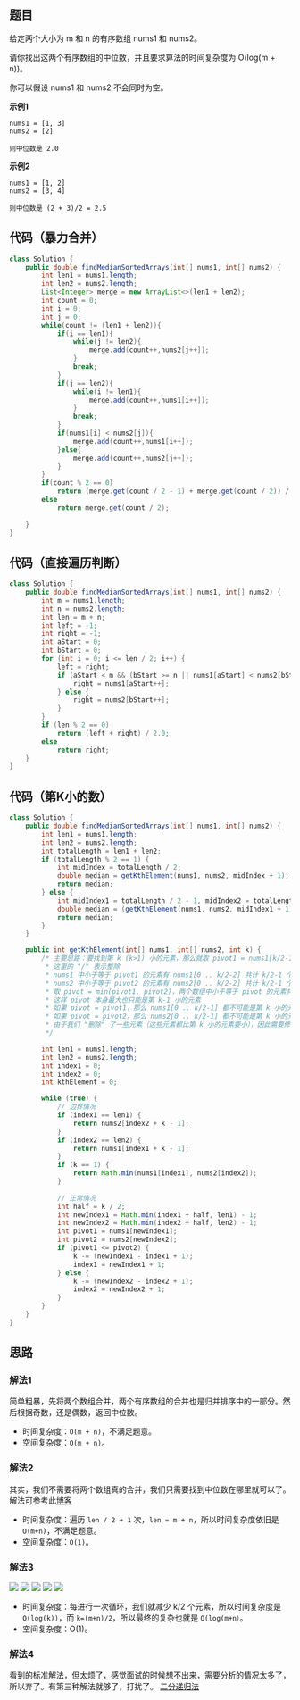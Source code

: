 ## 题目
给定两个大小为 m 和 n 的有序数组 nums1 和 nums2。

请你找出这两个有序数组的中位数，并且要求算法的时间复杂度为 O(log(m + n))。

你可以假设 nums1 和 nums2 不会同时为空。

**示例1**
```
nums1 = [1, 3]
nums2 = [2]

则中位数是 2.0
```

**示例2**
```
nums1 = [1, 2]
nums2 = [3, 4]

则中位数是 (2 + 3)/2 = 2.5
```

## 代码（暴力合并）
```JAVA
class Solution {
    public double findMedianSortedArrays(int[] nums1, int[] nums2) {
        int len1 = nums1.length;
        int len2 = nums2.length;
        List<Integer> merge = new ArrayList<>(len1 + len2);
        int count = 0;
        int i = 0;
        int j = 0;
        while(count != (len1 + len2)){
            if(i == len1){
                while(j != len2){
                    merge.add(count++,nums2[j++]);
                }
                break;
            }
            if(j == len2){
                while(i != len1){
                    merge.add(count++,nums1[i++]);
                }
                break;
            }
            if(nums1[i] < nums2[j]){
                merge.add(count++,nums1[i++]);
            }else{
                merge.add(count++,nums2[j++]);
            }
        }
        if(count % 2 == 0)
            return (merge.get(count / 2 - 1) + merge.get(count / 2)) / 2.0;
        else
            return merge.get(count / 2);
        
    }
}
```

## 代码（直接遍历判断）
```JAVA
class Solution {
    public double findMedianSortedArrays(int[] nums1, int[] nums2) {
        int m = nums1.length;
        int n = nums2.length;
        int len = m + n;
        int left = -1; 
        int right = -1;
        int aStart = 0; 
        int bStart = 0;
        for (int i = 0; i <= len / 2; i++) {
            left = right;
            if (aStart < m && (bStart >= n || nums1[aStart] < nums2[bStart])) {
                right = nums1[aStart++];
            } else {
                right = nums2[bStart++];
            }
        }
        if (len % 2 == 0)
            return (left + right) / 2.0;
        else
            return right;
    }
}
```

## 代码（第K小的数）
```JAVA
class Solution {
    public double findMedianSortedArrays(int[] nums1, int[] nums2) {
        int len1 = nums1.length; 
        int len2 = nums2.length;
        int totalLength = len1 + len2;
        if (totalLength % 2 == 1) {
            int midIndex = totalLength / 2;
            double median = getKthElement(nums1, nums2, midIndex + 1);
            return median;
        } else {
            int midIndex1 = totalLength / 2 - 1, midIndex2 = totalLength / 2;
            double median = (getKthElement(nums1, nums2, midIndex1 + 1) + getKthElement(nums1, nums2, midIndex2 + 1)) / 2.0;
            return median;
        }
    }

    public int getKthElement(int[] nums1, int[] nums2, int k) {
        /* 主要思路：要找到第 k (k>1) 小的元素，那么就取 pivot1 = nums1[k/2-1] 和 pivot2 = nums2[k/2-1] 进行比较
         * 这里的 "/" 表示整除
         * nums1 中小于等于 pivot1 的元素有 nums1[0 .. k/2-2] 共计 k/2-1 个
         * nums2 中小于等于 pivot2 的元素有 nums2[0 .. k/2-2] 共计 k/2-1 个
         * 取 pivot = min(pivot1, pivot2)，两个数组中小于等于 pivot 的元素共计不会超过 (k/2-1) + (k/2-1) <= k-2 个
         * 这样 pivot 本身最大也只能是第 k-1 小的元素
         * 如果 pivot = pivot1，那么 nums1[0 .. k/2-1] 都不可能是第 k 小的元素。把这些元素全部 "删除"，剩下的作为新的 nums1 数组
         * 如果 pivot = pivot2，那么 nums2[0 .. k/2-1] 都不可能是第 k 小的元素。把这些元素全部 "删除"，剩下的作为新的 nums2 数组
         * 由于我们 "删除" 了一些元素（这些元素都比第 k 小的元素要小），因此需要修改 k 的值，减去删除的数的个数
         */

        int len1 = nums1.length; 
        int len2 = nums2.length;
        int index1 = 0; 
        int index2 = 0;
        int kthElement = 0;

        while (true) {
            // 边界情况
            if (index1 == len1) {
                return nums2[index2 + k - 1];
            }
            if (index2 == len2) {
                return nums1[index1 + k - 1];
            }
            if (k == 1) {
                return Math.min(nums1[index1], nums2[index2]);
            }
            
            // 正常情况
            int half = k / 2;
            int newIndex1 = Math.min(index1 + half, len1) - 1;
            int newIndex2 = Math.min(index2 + half, len2) - 1;
            int pivot1 = nums1[newIndex1];
            int pivot2 = nums2[newIndex2];
            if (pivot1 <= pivot2) {
                k -= (newIndex1 - index1 + 1);
                index1 = newIndex1 + 1;
            } else {
                k -= (newIndex2 - index2 + 1);
                index2 = newIndex2 + 1;
            }
        }
    }
}

```

## 思路

###  解法1

简单粗暴，先将两个数组合并，两个有序数组的合并也是归并排序中的一部分。然后根据奇数，还是偶数，返回中位数。

* 时间复杂度：`O(m + n)`，不满足题意。
* 空间复杂度：`O(m + n)`。

###  解法2

其实，我们不需要将两个数组真的合并，我们只需要找到中位数在哪里就可以了。解法可参考此[博客](https://leetcode-cn.com/problems/median-of-two-sorted-arrays/solution/xiang-xi-tong-su-de-si-lu-fen-xi-duo-jie-fa-by-w-2/)

* 时间复杂度：遍历 `len / 2 + 1` 次，`len = m + n`，所以时间复杂度依旧是 `O(m+n)`，不满足题意。
* 空间复杂度：`O(1)`。

###  解法3

![](static/4_1.png)
![](static/4_2.png)
![](static/4_3.png)
![](static/4_4.png)
![](static/4_5.png)

* 时间复杂度：每进行一次循环，我们就减少 k/2 个元素，所以时间复杂度是 `O(log(k))`，而 `k=(m+n)/2`，所以最终的复杂也就是 `O(log(m+n）`。
* 空间复杂度：O(1)。

### 解法4

看到的标准解法，但太烦了，感觉面试的时候想不出来，需要分析的情况太多了，所以弃了。有第三种解法就够了，打扰了。
[二分递归法](https://leetcode-cn.com/problems/median-of-two-sorted-arrays/solution/xun-zhao-liang-ge-you-xu-shu-zu-de-zhong-wei-s-114/)